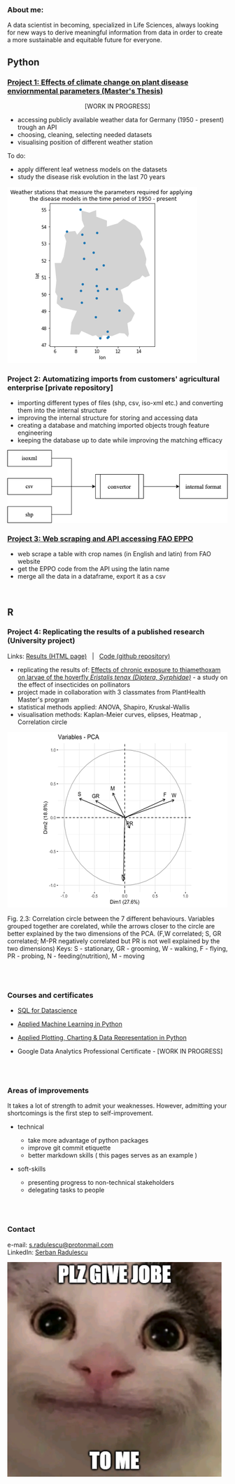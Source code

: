 ### About me:
A data scientist in becoming, specialized in Life Sciences, always looking for new ways to derive meaningful information from data in order to create a more sustainable and equitable future for everyone.



## Python

### [Project 1: Effects of climate change on plant disease enviornmental parameters (Master's Thesis)](https://github.com/serbanradulescu/master_thesis/blob/main/project.ipynb)
<p align="center"> [WORK IN PROGRESS] </p>

* accessing publicly available weather data for Germany (1950 - present) trough an API
* choosing, cleaning, selecting needed datasets
* visualising position of different weather station

To do:
* apply different leaf wetness models on the datasets
* study the disease risk evolution in the last 70 years


<img src="images/proj4_map1950.png" >

### Project 2: Automatizing imports from customers' agricultural enterprise [private repository]
* importing different types of files (shp, csv, iso-xml etc.) and converting them into the internal structure
* improving the internal structure for storing and accessing data
* creating a database and matching imported objects trough feature engineering
* keeping the database up to date while improving the matching efficacy


<img src="images/proj2_structure.png" > 
 

 
### [Project 3: Web scraping and API accessing FAO EPPO](https://github.com/serbanradulescu/web_scraping_and_API_accessing_FAO_EPPO)

* web scrape a table with crop names (in English and latin) from FAO website
* get the EPPO code from the API using the latin name
* merge all the data in a dataframe, export it as a csv

<br />

## R

### Project 4: Replicating the results of a published research (University project) 
Links: [Results (HTML page)](https://htmlpreview.github.io/?https://github.com/serbanradulescu/dataproject/blob/main/Final-results.html) &nbsp; | &nbsp;  [Code (github repository)](https://github.com/serbanradulescu/dataproject)

* replicating the results of: [Effects of chronic exposure to thiamethoxam on larvae of the hoverfly *Eristalis tenax (Diptera, Syrphidae)*](https://peerj.com/articles/4258/) - a study on the effect of insecticides on pollinators
* project made in collaboration with 3 classmates from PlantHealth Master's program
* statistical methods applied: ANOVA, Shapiro, Kruskal-Wallis
* visualisation methods: Kaplan-Meier curves, elipses, Heatmap , Correlation circle

<img src="images/proj4_pca.png" width="600" height="400">

Fig. 2.3: Correlation circle between the 7 different behaviours. Variables grouped together are corelated, while the arrows closer to the circle are better explained by the two dimensions of the PCA. (F,W correlated; S, GR correlated; M-PR negatively correlated but PR is not well explained by the two dimensions)
Keys: S - stationary, GR - grooming, W - walking, F - flying, PR - probing, N - feeding(nutrition), M - moving

<br />
<br />

### Courses and certificates

* [SQL for Datascience](https://www.coursera.org/account/accomplishments/verify/KF9V6CH5GP6Q)  

<!--
<details><summary>Details</summary>

* Identify a subset of data needed from a column or set of columns and write a SQL query to limit to those results.

* Use SQL commands to filter, sort, and summarize data.

* Create an analysis table from multiple queries using the UNION operator.

* Manipulate strings, dates, & numeric data using functions to integrate data from different sources into fields with the correct format for analysis.

</details> 
 -->
* [Applied Machine Learning in Python](https://www.coursera.org/account/accomplishments/verify/YA7S96MHRFN9) 
  
<!--
  
<details><summary>Details</summary>

* Describe how machine learning is different than descriptive statistics

* Create and evaluate data clusters

* Explain different approaches for creating predictive models

* Build features that meet analysis needs
 
</details>
  
-->

* [Applied Plotting, Charting & Data Representation in Python](https://www.coursera.org/account/accomplishments/verify/9XYPE8NM8C5T)


* Google Data Analytics Professional Certificate - [WORK IN PROGRESS]

<!--
<details><summary>Details</summary>

* Describe what makes a good or bad visualization

* Understand best practices for creating basic charts

* Identify the functions that are best for particular problems

* Create a visualization using matplotlb

<details><summary>More</summary> 
</details>
</details>
-->
 
<br>
<br>



### Areas of improvements

It takes a lot of strength to admit your weaknesses. However, admitting your shortcomings is the first step to self-improvement.
 
* technical
  * take more advantage of python packages
  * improve git commit etiquette
  * better markdown skills ( this pages serves as an example )

* soft-skills
  * presenting progress to non-technical stakeholders
  * delegating tasks to people  

<br>
<br>

### Contact

e-mail: s.radulescu@protonmail.com  
LinkedIn: [Serban Radulescu](https://www.linkedin.com/in/serban-petre-radulescu-6b50121a2/)     

![](images/Screenshot%202022-05-27%20at%2014.09.58.png)
